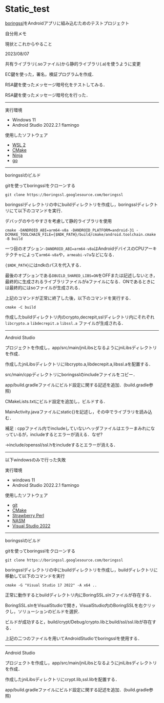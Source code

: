 # Static_test

[boringssl](https://boringssl.googlesource.com/boringssl)をAndroidアプリに組み込むためのテストプロジェクト

自分用メモ

現状とこれからやること

2023/08/07

共有ライブラリ(.soファイル)から静的ライブラリ(.a)を使うように変更

EC鍵を使った，署名，検証プログラムを作成．

RSA鍵を使ったメッセージ暗号化をテストしてみる．

RSA鍵を使ったメッセージ暗号化を行った．

---

実行環境

- Windows 11
- Android Studio 2022.2.1 flamingo

使用したソフトウェア

- [WSL 2](https://learn.microsoft.com/ja-jp/windows/wsl/)
- [CMake](https://cmake.org/)
- [Ninja](https://ninja-build.org/)
- [go](https://golang.org/dl/)

---

boringsslのビルド

gitを使ってboringsslをクローンする

`git clone https://boringssl.googlesource.com/boringssl`

boringsslディレクトリの中にbuildディレクトリを作成し，boringsslディレクトリにて以下のコマンドを実行．

デバッグのやりやすさを考慮して静的ライブラリを使用

`cmake -DANDROID_ABI=arm64-v8a -DANDROID_PLATFORM=android-31 -DCMAKE_TOOLCHAIN_FILE={$NDK_PATH}/build/cmake/android.toolchain.cmake -B build  `

一つ目のオプション`-DANDROID_ABI=arm64-v8a`はAndroidデバイスのCPUアーキテクチャによって`arm64-v8a`や，`armeabi-v7a`などになる．

`{$NDK_PATH}`にはndkのパスを代入する．

最後のオプションである`DBUILD_SHARED_LIBS=ON`をOFFまたは記述しないとき，最終的に生成されるライブラリファイルがaファイルになる．ONであるときには最終的にはsoファイルが生成される．

上記のコマンドが正常に終了した後，以下のコマンドを実行する．

`cmake -C build`

作成したbuildディレクトリ内のcrypto,decrepit,sslディレクトリ内にそれぞれ `libcrypto.a` `libdecrepit.a` `libssl.a` ファイルが生成される．

---

Android Studio

プロジェクトを作成し，app/src/main/jniLibsとなるようにjniLibsディレクトリを作成．

作成したjniLibsディレクトリにlibcrypto.a,libdecrepit.a,libssl.aを配置する．

src/main/cppディレクトリにboringsslのincludeファイルをコピー．

app/build.gradleファイルにビルド設定に関する記述を追加．(build.gradle参照)

CMakeLists.txtにビルド設定を追加し，ビルドする．

MainActivity.javaファイルにstatic{}を記述し，その中でライブラリを読み込む．

補足 : cppファイル内でincludeしていないヘッダファイルはエラーまみれになっているが，includeするとエラーが消える．なぜ?

→include/openssl/ssl.hをincludeするとエラーが消える．

---

以下windowsのみで行った失敗

実行環境

- windows 11
- Android Studio 2022.2.1 flamingo

使用したソフトウェア

- [git](https://git-scm.com/)
- [CMake](https://cmake.org/)
- [Strawberry Perl](https://strawberryperl.com/)
- [NASM](https://www.nasm.us/)
- [Visual Studio 2022](https://visualstudio.microsoft.com/ja/)

---

boringsslのビルド

gitを使ってboringsslをクローンする

`git clone https://boringssl.googlesource.com/boringssl`

boringsslディレクトリの中にbuildディレクトリを作成し，buildディレクトリに移動して以下のコマンドを実行

`cmake -G "Visual Studio 17 2022" -A x64 ..`

正常に動作するとbuildディレクトリ内にBoringSSL.slnファイルが存在する．

BoringSSL.slnをVisualStudioで開き，VisualStudio内のBoringSSLを右クリックし，ソリューションのビルドを選択．

ビルドが成功すると，build/crypt/Debug/crypto.libとbuild/ssl/ssl.libが存在する．

上記の二つのファイルを用いてAndroidStudioでboringsslを使用する．

---

Android Studio

プロジェクトを作成し，app/src/main/jniLibsとなるようにjniLibsディレクトリを作成．

作成したjniLibsディレクトリにcrypt.lib,ssl.libを配置する．

app/build.gradleファイルにビルド設定に関する記述を追加．(build.gradle参照) 
